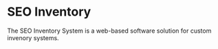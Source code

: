 # SEO Inventory
The SEO Inventory System is a web-based software solution for custom invenory systems.
